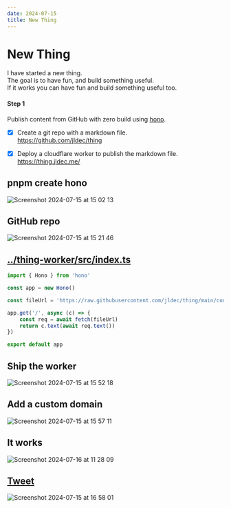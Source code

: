 ```yaml
---
date: 2024-07-15
title: New Thing
---
```


# New Thing
I have started a new thing.  
The goal is to have fun, and build something useful.  
If it works you can have fun and build something useful too.

#### Step 1
Publish content from GitHub with zero build using [hono](https://hono.dev/).

- [x] Create a git repo with a markdown file.  
      https://github.com/jldec/thing

- [x] Deploy a cloudflare worker to publish the markdown file.  
      https://thing.jldec.me/

## pnpm create hono
![Screenshot 2024-07-15 at 15 02 13](https://github.com/user-attachments/assets/8cb9e73c-2675-457f-9f5b-dd80e6042da4)

## GitHub repo
![Screenshot 2024-07-15 at 15 21 46](https://github.com/user-attachments/assets/d7b0c0b0-61c4-4c4d-8d4d-339d3f803c78)

## [../thing-worker/src/index.ts](../thing-worker/src/index.ts)
```ts
import { Hono } from 'hono'

const app = new Hono()

const fileUrl = 'https://raw.githubusercontent.com/jldec/thing/main/content/new-thing.md'

app.get('/', async (c) => {
	const req = await fetch(fileUrl)
	return c.text(await req.text())
})

export default app
```

## Ship the worker
![Screenshot 2024-07-15 at 15 52 18](https://github.com/user-attachments/assets/bc11c1fd-5608-4bbb-aee2-6ccee64d8ff8)

## Add a custom domain
![Screenshot 2024-07-15 at 15 57 11](https://github.com/user-attachments/assets/14242b43-20b0-419d-ba6f-fce713e411b9)

## It works
![Screenshot 2024-07-16 at 11 28 09](https://github.com/user-attachments/assets/fea0cc4e-125b-4f14-84a6-c4b19385bc8d)


## [Tweet](https://x.com/jldec/status/1812879762483990874)
![Screenshot 2024-07-15 at 16 58 01](https://github.com/user-attachments/assets/15407a94-e7c6-417f-98e4-06c266d42c70)

